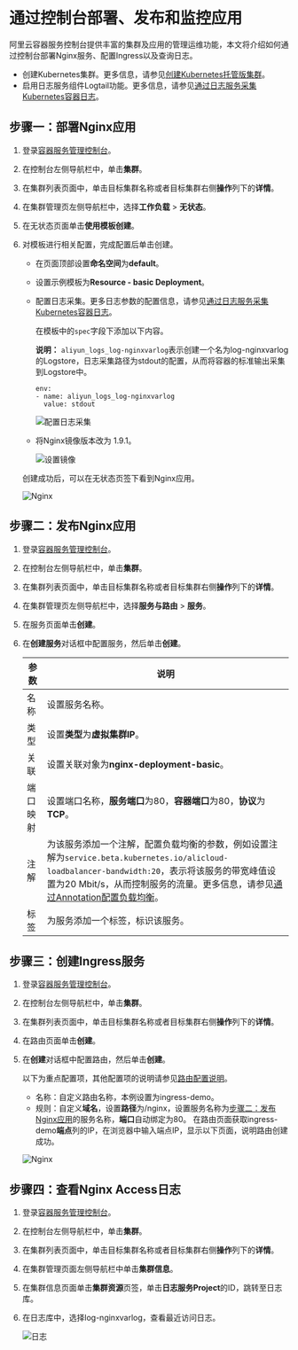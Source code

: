 # 通过控制台部署、发布和监控应用

阿里云容器服务控制台提供丰富的集群及应用的管理运维功能，本文将介绍如何通过控制台部署Nginx服务、配置Ingress以及查询日志。

-   创建Kubernetes集群。更多信息，请参见[创建Kubernetes托管版集群](/intl.zh-CN/Kubernetes集群用户指南/集群管理/创建集群/创建Kubernetes托管版集群.md)。
-   启用日志服务组件Logtail功能。更多信息，请参见[通过日志服务采集Kubernetes容器日志](/intl.zh-CN/Kubernetes集群用户指南/可观测性/日志管理/通过日志服务采集Kubernetes容器日志.md)。

## 步骤一：部署Nginx应用

1.  登录[容器服务管理控制台](https://cs.console.aliyun.com)。

2.  在控制台左侧导航栏中，单击**集群**。

3.  在集群列表页面中，单击目标集群名称或者目标集群右侧**操作**列下的**详情**。

4.  在集群管理页左侧导航栏中，选择**工作负载** \> **无状态**。

5.  在无状态页面单击**使用模板创建**。

6.  对模板进行相关配置，完成配置后单击创建。

    -   在页面顶部设置**命名空间**为**default**。
    -   设置示例模板为**Resource - basic Deployment**。
    -   配置日志采集。更多日志参数的配置信息，请参见[通过日志服务采集Kubernetes容器日志](/intl.zh-CN/Kubernetes集群用户指南/可观测性/日志管理/通过日志服务采集Kubernetes容器日志.md)。

        在模板中的`spec`字段下添加以下内容。

        **说明：** `aliyun_logs_log-nginxvarlog`表示创建一个名为log-nginxvarlog的Logstore，日志采集路径为stdout的配置，从而将容器的标准输出采集到Logstore中。

        ```
        env:
        - name: aliyun_logs_log-nginxvarlog
          value: stdout
        ```

        ![配置日志采集](https://static-aliyun-doc.oss-accelerate.aliyuncs.com/assets/img/zh-CN/9781067061/p189745.png)

    -   将Nginx镜像版本改为 1.9.1。

        ![设置镜像](https://static-aliyun-doc.oss-accelerate.aliyuncs.com/assets/img/zh-CN/9781067061/p189750.png)

    创建成功后，可以在无状态页签下看到Nginx应用。

    ![Nginx](https://static-aliyun-doc.oss-accelerate.aliyuncs.com/assets/img/zh-CN/9781067061/p189752.jpg)


## 步骤二：发布Nginx应用

1.  登录[容器服务管理控制台](https://cs.console.aliyun.com)。

2.  在控制台左侧导航栏中，单击**集群**。

3.  在集群列表页面中，单击目标集群名称或者目标集群右侧**操作**列下的**详情**。

4.  在集群管理页左侧导航栏中，选择**服务与路由** \> **服务**。

5.  在服务页面单击**创建**。

6.  在**创建服务**对话框中配置服务，然后单击**创建**。

    |参数|说明|
    |--|--|
    |名称|设置服务名称。|
    |类型|设置**类型**为**虚拟集群IP**。|
    |关联|设置关联对象为**nginx-deployment-basic**。|
    |端口映射|设置端口名称，**服务端口**为80，**容器端口**为80，**协议**为**TCP**。|
    |注解|为该服务添加一个注解，配置负载均衡的参数，例如设置注解为`service.beta.kubernetes.io/alicloud-loadbalancer-bandwidth:20`，表示将该服务的带宽峰值设置为20 Mbit/s，从而控制服务的流量。更多信息，请参见[通过Annotation配置负载均衡](/intl.zh-CN/Kubernetes集群用户指南/网络管理/Service管理/通过Annotation配置负载均衡.md)。|
    |标签|为服务添加一个标签，标识该服务。|


## 步骤三：创建Ingress服务

1.  登录[容器服务管理控制台](https://cs.console.aliyun.com)。

2.  在控制台左侧导航栏中，单击**集群**。

3.  在集群列表页面中，单击目标集群名称或者目标集群右侧**操作**列下的**详情**。

4.  在路由页面单击**创建**。

5.  在**创建**对话框中配置路由，然后单击**创建**。

    以下为重点配置项，其他配置项的说明请参见[路由配置说明](/intl.zh-CN/Kubernetes集群用户指南/网络管理/Ingress管理/Ingress基本操作.md)。

    -   名称：自定义路由名称，本例设置为ingress-demo。
    -   规则：自定义**域名**，设置**路径**为/nginx，设置服务名称为[步骤二：发布Nginx应用](#section_cr5_ms8_nof)的服务名称，**端口**自动绑定为80。
    在路由页面获取ingress-demo**端点**列的IP，在浏览器中输入端点IP，显示以下页面，说明路由创建成功。

    ![Nginx](https://static-aliyun-doc.oss-accelerate.aliyuncs.com/assets/img/zh-CN/9781067061/p189883.png)


## 步骤四：查看Nginx Access日志

1.  登录[容器服务管理控制台](https://cs.console.aliyun.com)。

2.  在控制台左侧导航栏中，单击**集群**。

3.  在集群列表页面中，单击目标集群名称或者目标集群右侧**操作**列下的**详情**。

4.  在集群管理页面左侧导航栏中单击**集群信息**。

5.  在集群信息页面单击**集群资源**页签，单击**日志服务Project**的ID，跳转至日志库。

6.  在日志库中，选择log-nginxvarlog，查看最近访问日志。

    ![日志](https://static-aliyun-doc.oss-accelerate.aliyuncs.com/assets/img/zh-CN/7872067061/p189888.png)


